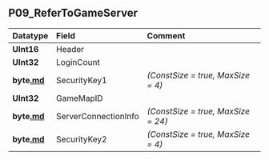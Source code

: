 ## P09\_ReferToGameServer ##
| **Datatype** | **Field** | **Comment** |
|:-------------|:----------|:------------|
| **UInt16**   | Header    |             |
| **UInt32**   | LoginCount |             |
| **byte[.md](.md)** | SecurityKey1 | _(ConstSize = true, MaxSize = 4)_ |
| **UInt32**   | GameMapID |             |
| **byte[.md](.md)** | ServerConnectionInfo | _(ConstSize = true, MaxSize = 24)_ |
| **byte[.md](.md)** | SecurityKey2 | _(ConstSize = true, MaxSize = 4)_ |